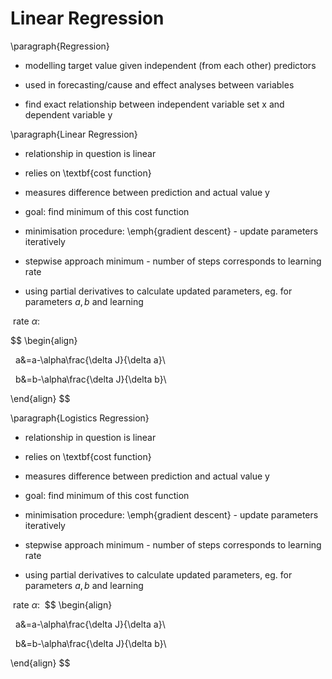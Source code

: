 # Linear Regression

\paragraph{Regression}

- modelling target value given independent (from each other) predictors

- used in forecasting/cause and effect analyses between variables

- find exact relationship between independent variable set x and dependent variable y



\paragraph{Linear Regression}



- relationship in question is linear

- relies on \textbf{cost function}

- measures difference between prediction and actual value y

- goal: find minimum of this cost function

- minimisation procedure: \emph{gradient descent} - update parameters iteratively

- stepwise approach minimum - number of steps corresponds to learning rate

- using partial derivatives to calculate updated parameters, eg. for parameters $a,b$ and learning

 rate $\alpha$:


$$
\begin{align}

  a&=a-\alpha\frac{\delta J}{\delta a}\\

  b&=b-\alpha\frac{\delta J}{\delta b}\\

\end{align}
$$

\paragraph{Logistics Regression}

- relationship in question is linear

- relies on \textbf{cost function}

- measures difference between prediction and actual value y

- goal: find minimum of this cost function

- minimisation procedure: \emph{gradient descent} - update parameters iteratively

- stepwise approach minimum - number of steps corresponds to learning rate

- using partial derivatives to calculate updated parameters, eg. for parameters $a,b$ and learning

 rate $\alpha$:
 $$
\begin{align}

  a&=a-\alpha\frac{\delta J}{\delta a}\\

  b&=b-\alpha\frac{\delta J}{\delta b}\\

\end{align}
$$
